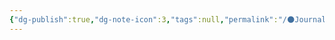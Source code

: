 ```yaml
---
{"dg-publish":true,"dg-note-icon":3,"tags":null,"permalink":"/🌑Journal_手札/小记/小记_20240902/","dgPassFrontmatter":true,"noteIcon":3,"created":"2024-09-02T10:47:56.924+08:00","updated":"2024-09-02T10:49:04.612+08:00"}
---
```


